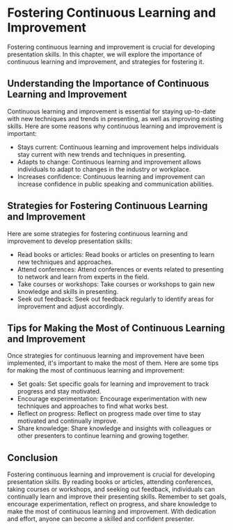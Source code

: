 Fostering Continuous Learning and Improvement
=============================================================================================

Fostering continuous learning and improvement is crucial for developing presentation skills. In this chapter, we will explore the importance of continuous learning and improvement, and strategies for fostering it.

Understanding the Importance of Continuous Learning and Improvement
-------------------------------------------------------------------

Continuous learning and improvement is essential for staying up-to-date with new techniques and trends in presenting, as well as improving existing skills. Here are some reasons why continuous learning and improvement is important:

* Stays current: Continuous learning and improvement helps individuals stay current with new trends and techniques in presenting.
* Adapts to change: Continuous learning and improvement allows individuals to adapt to changes in the industry or workplace.
* Increases confidence: Continuous learning and improvement can increase confidence in public speaking and communication abilities.

Strategies for Fostering Continuous Learning and Improvement
------------------------------------------------------------

Here are some strategies for fostering continuous learning and improvement to develop presentation skills:

* Read books or articles: Read books or articles on presenting to learn new techniques and approaches.
* Attend conferences: Attend conferences or events related to presenting to network and learn from experts in the field.
* Take courses or workshops: Take courses or workshops to gain new knowledge and skills in presenting.
* Seek out feedback: Seek out feedback regularly to identify areas for improvement and adjust accordingly.

Tips for Making the Most of Continuous Learning and Improvement
---------------------------------------------------------------

Once strategies for continuous learning and improvement have been implemented, it's important to make the most of them. Here are some tips for making the most of continuous learning and improvement:

* Set goals: Set specific goals for learning and improvement to track progress and stay motivated.
* Encourage experimentation: Encourage experimentation with new techniques and approaches to find what works best.
* Reflect on progress: Reflect on progress made over time to stay motivated and continually improve.
* Share knowledge: Share knowledge and insights with colleagues or other presenters to continue learning and growing together.

Conclusion
----------

Fostering continuous learning and improvement is crucial for developing presentation skills. By reading books or articles, attending conferences, taking courses or workshops, and seeking out feedback, individuals can continually learn and improve their presenting skills. Remember to set goals, encourage experimentation, reflect on progress, and share knowledge to make the most of continuous learning and improvement. With dedication and effort, anyone can become a skilled and confident presenter.
